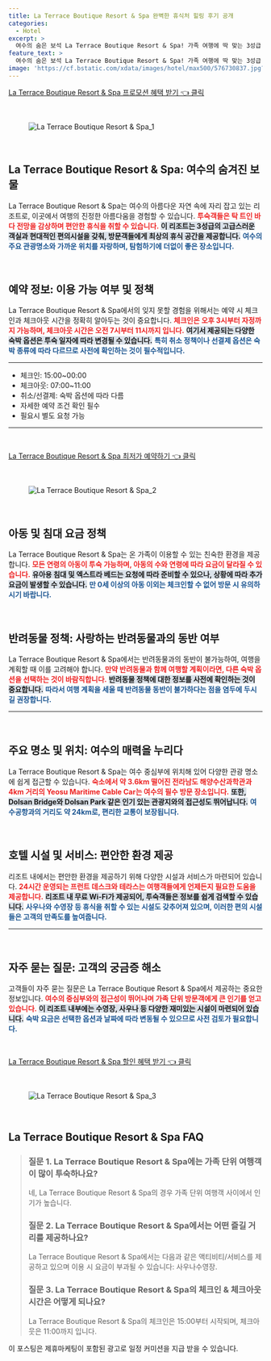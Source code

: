 ```yaml
---
title: La Terrace Boutique Resort & Spa 완벽한 휴식처 힐링 후기 공개
categories:
  - Hotel
excerpt: >
  여수의 숨은 보석 La Terrace Boutique Resort & Spa! 가족 여행에 딱 맞는 3성급 호텔에서 사우나와 수영장으로 힐링하세요. 체크인 시간도 유연하니 편리하게 예약해보세요!
feature_text: >
  여수의 숨은 보석 La Terrace Boutique Resort & Spa! 가족 여행에 딱 맞는 3성급 호텔에서 사우나와 수영장으로 힐링하세요. 체크인 시간도 유연하니 편리하게 예약해보세요!
image: 'https://cf.bstatic.com/xdata/images/hotel/max500/576730837.jpg?k=98f303acee83f6b476a63e2fc0c9eb441cdef0b5479d63f7fca1a5b459b2d47f&o=&hp=1'
---
```


<p><a class="modoo-button" href="https://tinyurl.com/2awpegv4" rel="nofollow noopener">La Terrace Boutique Resort &amp; Spa 프로모션 혜택 받기 👈 클릭</a></p><br/>
<figure class="image"><img alt="La Terrace Boutique Resort &amp; Spa_1" src="https://cf.bstatic.com/xdata/images/hotel/max1024x768/576730796.jpg?k=6761d57d365200e707e4311c4fb3aca3ffa4d55e345ea8e08082a55423e6e5bf&amp;o=&amp;hp=1"/></figure><br/>

<h2 data-ke-size="size26" id="La_Terrace_호텔_소개">La Terrace Boutique Resort &amp; Spa: 여수의 숨겨진 보물</h2>
<p data-ke-size="size16">La Terrace Boutique Resort &amp; Spa는 여수의 아름다운 자연 속에 자리 잡고 있는 리조트로, 이곳에서 여행의 진정한 아름다움을 경험할 수 있습니다. <b><span style="color: #ee2323;">투숙객들은 탁 트인 바다 전망을 감상하며 편안한 휴식을 취할 수 있습니다.</span></b> <b><span style="background-color: #21538527;">이 리조트는 3성급의 고급스러운 객실과 현대적인 편의시설을 갖춰, 방문객들에게 최상의 휴식 공간을 제공합니다.</span></b> <b><span style="color: #1a5490;">여수의 주요 관광명소와 가까운 위치를 자랑하며, 탐험하기에 더없이 좋은 장소입니다.</span></b></p>
<p data-ke-size="size16"> </p>
<h2 data-ke-size="size23" id="예약_정보">예약 정보: 이용 가능 여부 및 정책</h2>
<p data-ke-size="size16">La Terrace Boutique Resort &amp; Spa에서의 잊지 못할 경험을 위해서는 예약 시 체크인과 체크아웃 시간을 정확히 알아두는 것이 중요합니다. <b><span style="color: #ee2323;">체크인은 오후 3시부터 자정까지 가능하며, 체크아웃 시간은 오전 7시부터 11시까지 입니다.</span></b> <b><span style="background-color: #21538527;">여기서 제공되는 다양한 숙박 옵션은 투숙 일자에 따라 변경될 수 있습니다.</span></b> <b><span style="color: #1a5490;">특히 취소 정책이나 선결제 옵션은 숙박 종류에 따라 다르므로 사전에 확인하는 것이 필수적입니다.</span></b></p>
<hr contenteditable="false" data-ke-style="style5" data-ke-type="horizontalRule"/>
<ul data-ke-list-type="disc" style="list-style-type: disc;">
<li>체크인: 15:00~00:00</li>
<li>체크아웃: 07:00~11:00</li>
<li>취소/선결제: 숙박 옵션에 따라 다름</li>
<li>자세한 예약 조건 확인 필수</li>
<li>필요시 별도 요청 가능</li>
</ul>
<hr contenteditable="false" data-ke-style="style5" data-ke-type="horizontalRule"/>
<p data-ke-size="size16"> </p>
<p><a class="modoo-button" href="https://tinyurl.com/2awpegv4" rel="nofollow noopener">La Terrace Boutique Resort &amp; Spa 최저가 예약하기 👈 클릭</a></p><br/>
<figure class="image"><img alt="La Terrace Boutique Resort &amp; Spa_2" src="https://cf.bstatic.com/xdata/images/hotel/max500/576730837.jpg?k=98f303acee83f6b476a63e2fc0c9eb441cdef0b5479d63f7fca1a5b459b2d47f&amp;o=&amp;hp=1"/></figure><br/>
<h2 data-ke-size="size23" id="아동_및_침대_요금_정책">아동 및 침대 요금 정책</h2>
<p data-ke-size="size16">La Terrace Boutique Resort &amp; Spa는 온 가족이 이용할 수 있는 친숙한 환경을 제공합니다. <b><span style="color: #ee2323;">모든 연령의 아동이 투숙 가능하며, 아동의 수와 연령에 따라 요금이 달라질 수 있습니다.</span></b> <b><span style="background-color: #21538527;">유아용 침대 및 엑스트라 베드는 요청에 따라 준비할 수 있으나, 상황에 따라 추가 요금이 발생할 수 있습니다.</span></b> <b><span style="color: #1a5490;">만 0세 이상의 아동 이외는 체크인할 수 없어 방문 시 유의하시기 바랍니다.</span></b></p>
<p data-ke-size="size16"> </p>
<h2 data-ke-size="size23" id="반려동물_정책">반려동물 정책: 사랑하는 반려동물과의 동반 여부</h2>
<p data-ke-size="size16">La Terrace Boutique Resort &amp; Spa에서는 반려동물과의 동반이 불가능하여, 여행을 계획할 때 이를 고려해야 합니다. <b><span style="color: #ee2323;">만약 반려동물과 함께 여행할 계획이라면, 다른 숙박 옵션을 선택하는 것이 바람직합니다.</span></b> <b><span style="background-color: #21538527;">반려동물 정책에 대한 정보를 사전에 확인하는 것이 중요합니다.</span></b> <b><span style="color: #1a5490;">따라서 여행 계획을 세울 때 반려동물 동반이 불가하다는 점을 염두에 두시길 권장합니다.</span></b></p>
<hr contenteditable="false" data-ke-style="style5" data-ke-type="horizontalRule"/>
<p data-ke-size="size16"> </p>
<h2 data-ke-size="size23" id="주요_명소_및_위치">주요 명소 및 위치: 여수의 매력을 누리다</h2>
<p data-ke-size="size16">La Terrace Boutique Resort &amp; Spa는 여수 중심부에 위치해 있어 다양한 관광 명소에 쉽게 접근할 수 있습니다. <b><span style="color: #ee2323;">숙소에서 약 3.6km 떨어진 전라남도 해양수산과학관과 4km 거리의 Yeosu Maritime Cable Car는 여수의 필수 방문 장소입니다.</span></b> <b><span style="background-color: #21538527;">또한, Dolsan Bridge와 Dolsan Park 같은 인기 있는 관광지와의 접근성도 뛰어납니다.</span></b> <b><span style="color: #1a5490;">여수공항과의 거리도 약 24km로, 편리한 교통이 보장됩니다.</span></b></p>
<p data-ke-size="size16"> </p>
<h2 data-ke-size="size26" id="호텔_시설_및_서비스">호텔 시설 및 서비스: 편안한 환경 제공</h2>
<p data-ke-size="size16">리조트 내에서는 편안한 환경을 제공하기 위해 다양한 시설과 서비스가 마련되어 있습니다. <b><span style="color: #ee2323;">24시간 운영되는 프런트 데스크와 테라스는 여행객들에게 언제든지 필요한 도움을 제공합니다.</span></b> <b><span style="background-color: #21538527;">리조트 내 무료 Wi-Fi가 제공되어, 투숙객들은 정보를 쉽게 검색할 수 있습니다.</span></b> <b><span style="color: #1a5490;">사우나와 수영장 등 휴식을 취할 수 있는 시설도 갖추어져 있으며, 이러한 편의 시설들은 고객의 만족도를 높여줍니다.</span></b></p>
<hr contenteditable="false" data-ke-style="style5" data-ke-type="horizontalRule"/>
<p data-ke-size="size16"> </p>
<h2 data-ke-size="size23" id="고객의_궁금증_해소">자주 묻는 질문: 고객의 궁금증 해소</h2>
<p data-ke-size="size16">고객들이 자주 묻는 질문은 La Terrace Boutique Resort &amp; Spa에서 제공하는 중요한 정보입니다. <b><span style="color: #ee2323;">여수의 중심부와의 접근성이 뛰어나며 가족 단위 방문객에게 큰 인기를 얻고 있습니다.</span></b> <b><span style="background-color: #21538527;">이 리조트 내부에는 수영장, 사우나 등 다양한 재미있는 시설이 마련되어 있습니다.</span></b> <b><span style="color: #1a5490;">숙박 요금은 선택한 옵션과 날짜에 따라 변동될 수 있으므로 사전 검토가 필요합니다.</span></b></p>
<p data-ke-size="size16"> </p>

<p><a class="modoo-button" href="https://tinyurl.com/2awpegv4" rel="nofollow noopener">La Terrace Boutique Resort & Spa 할인 혜택 받기 👈 클릭</a></p><br>

<figure class="image"><img src="https://cf.bstatic.com/xdata/images/hotel/max500/576730815.jpg?k=b993762057010c9916d0ff00182b74a97fd83f3643ec43ce640a314796a65e9b&o=&hp=1" alt="La Terrace Boutique Resort & Spa_3"></figure><br>
<h2 id="La Terrace Boutique Resort & Spa_FAQ">La Terrace Boutique Resort & Spa FAQ</h2>
<div itemscope="" itemtype="https://schema.org/FAQPage"> 
<blockquote> 
<div itemscope="" itemprop="mainEntity" itemtype="https://schema.org/Question"> 
<h3 id="질문_1" itemprop="name">질문 1. La Terrace Boutique Resort & Spa에는 가족 단위 여행객이 많이 투숙하나요?</h3> 
<div itemscope="" itemprop="acceptedAnswer" itemtype="https://schema.org/Answer"> 
<span itemprop="text"> 
<p>네, La Terrace Boutique Resort & Spa의 경우 가족 단위 여행객 사이에서 인기가 높습니다.</p> 
</span> 
</div> 
</div> 

<div itemscope="" itemprop="mainEntity" itemtype="https://schema.org/Question"> 
<h3 id="질문_2" itemprop="name">질문 2. La Terrace Boutique Resort & Spa에서는 어떤 즐길 거리를 제공하나요?</h3> 
<div itemscope="" itemprop="acceptedAnswer" itemtype="https://schema.org/Answer"> 
<span itemprop="text"> 
<p>La Terrace Boutique Resort & Spa에서는 다음과 같은 액티비티/서비스를 제공하고 있으며 이용 시 요금이 부과될 수 있습니다: 사우나수영장.</p> 
</span> 
</div> 
</div> 

<div itemscope="" itemprop="mainEntity" itemtype="https://schema.org/Question"> 
<h3 id="질문_3" itemprop="name">질문 3. La Terrace Boutique Resort & Spa의 체크인 & 체크아웃 시간은 어떻게 되나요?</h3> 
<div itemscope="" itemprop="acceptedAnswer" itemtype="https://schema.org/Answer"> 
<span itemprop="text"> 
<p>La Terrace Boutique Resort & Spa의 체크인은 15:00부터 시작되며, 체크아웃은 11:00까지 입니다.</p> 
</span> 
</div> 
</div> 
</blockquote> 
</div><p>이 포스팅은 제휴마케팅이 포함된 광고로 일정 커미션을 지급 받을 수 있습니다.</p>

